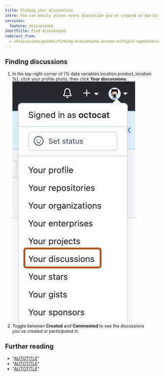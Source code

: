 ```yaml
---
title: Finding your discussions
intro: You can easily access every discussion you've created or participated in.
versions:
  feature: discussions
shortTitle: Find discussions
redirect_from:
  - /discussions/guides/finding-discussions-across-multiple-repositories
---
```



## Finding discussions

1. In the top-right corner of {% data variables.location.product_location %}, click your profile photo, then click **Your discussions**.
  !["Your discussions" in drop-down menu for profile photo on {% data variables.product.product_name %}](/assets/images/help/discussions/your-discussions.png)
1. Toggle between **Created** and **Commented** to see the discussions you've created or participated in.

## Further reading

- "[AUTOTITLE](/search-github/searching-on-github/searching-discussions)"
- "[AUTOTITLE](/discussions/collaborating-with-your-community-using-discussions/about-discussions)"
- "[AUTOTITLE](/discussions/managing-discussions-for-your-community)"
